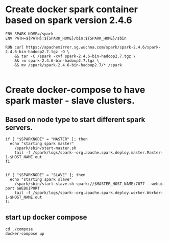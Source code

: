 # Create docker spark container based on spark version 2.4.6
```
ENV SPARK_HOME=/spark
ENV PATH=${PATH}:${SPARK_HOME}/bin:${SPARK_HOME}/sbin

RUN curl https://apachemirror.sg.wuchna.com/spark/spark-2.4.6/spark-2.4.6-bin-hadoop2.7.tgz -O \
    && tar -C /spark -xvf spark-2.4.6-bin-hadoop2.7.tgz \
    && rm spark-2.4.6-bin-hadoop2.7.tgz \
    && mv /spark/spark-2.4.6-bin-hadoop2.7/* /spark


```

# Create docker-compose to have spark master - slave clusters.  
## Based on node type to start different spark servers. 
```
if [ "$SPARKNODE" = "MASTER" ]; then
  echo "starting spark master"
    /spark/sbin/start-master.sh 
    tail -f /spark/logs/spark--org.apache.spark.deploy.master.Master-1-$HOST_NAME.out
fi


if [ "$SPARKNODE" = "SLAVE" ]; then
  echo "starting spark slave"
    /spark/sbin/start-slave.sh spark://$MASTER_HOST_NAME:7077 --webui-port $WEBUIPORT
    tail -f /spark/logs/spark--org.apache.spark.deploy.worker.Worker-1-$HOST_NAME.out
fi
```

## start up docker compose
```
cd ./compose
docker-compose up
```

